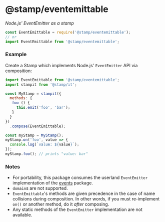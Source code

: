 # @stamp/eventemittable

_Node.js' EventEmitter as a stamp_

```js
const EventEmittable = require('@stamp/eventemittable');
// or
import EventEmittable from '@stamp/eventemittable';
```

### Example

Create a Stamp which implements Node.js' `EventEmitter` API via composition:

```js
import EventEmittable from '@stamp/eventemittable';
import stampit from '@stamp/it';

const MyStamp = stampit({
  methods: {
   foo () {
     this.emit('foo', 'bar');
   }
  }
})
  .compose(EventEmittable);

const myStamp = MyStamp();
myStamp.on('foo', value => {
  console.log(`value: ${value}`);
});
myStamp.foo(); // prints "value: bar"
```

### Notes

- For portability, this package consumes the userland `EventEmitter` implementation of the [events](https://npm.im/events) package.
- `domain`s are not supported.
- `EventEmittable`'s methods are given precedence in the case of name collisions during composition.  In other words, if you must re-implement `on()` or another method, do it *after* composing.
- Any static methods of the `EventEmitter` implementation are not available.

